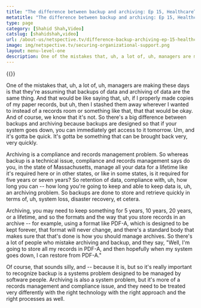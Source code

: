 ```yaml
---
title: "The difference between backup and archiving: Ep 15, HealthcareTalks"
metatitle: "The difference between backup and archiving: Ep 15, HealthcareTalks - Netspective"
type: page
category: [Shahid Shah,Video]
catslug: [shahidshah,video]
url: /about-us/netspective.tv/difference-backup-archiving-ep-15-healthcaretalks/
image: img/netspective.tv/securing-organizational-support.png
layout: menu-level-one
description: One of the mistakes that, uh, a lot of, uh, managers are making these days is that they're assuming that backups of data and archiving of data are the same thing. And that would be like saying that, uh, if I properly made copies of my paper records, but uh, then I stashed them away hellip
---
```


{{<youtube AXtV5TO_DZg>}}

One of the mistakes that, uh, a lot of, uh, managers are making these days is that they're assuming that backups of data and archiving of data are the same thing. And that would be like saying that, uh, if I properly made copies of my paper records, but uh, then I stashed them away wherever I wanted to instead of a records room or something like that, that that would be okay. And of course, we know that it's not. So there's a big difference between backups and archiving because backups are designed so that if your system goes down, you can immediately get access to it tomorrow. Um, and it's gotta be quick. It's gotta be something that can be brought back very, very quickly.

Archiving is a compliance and records management problem. So whereas backup is a technical issue, compliance and records management says do you, in the state of Massachusetts, manage all your data for a lifetime like it's required here or in other states, or like in some states, is it required for five years or seven years? So retention of data, compliance with, uh, how long you can -- how long you're going to keep and able to keep data is, uh, an archiving problem. So backups are done to store and retrieve quickly in terms of, uh, system loss, disaster recovery, et cetera.

Archiving, you may need to keep something for 5 years, 10 years, 20 years, or a lifetime, and so the formats and the way that you store records in an archive -- for example, using a format like PDF-A, which is designed to be kept forever, that format will never change, and there's a standard body that makes sure that that's done is how you should manage archives. So there's a lot of people who mistake archiving and backup, and they say, "Well, I'm going to store all my records in PDF-A, and then hopefully when my system goes down, I can restore from PDF-A."

Of course, that sounds silly, and -- because it is, but so it's really important to recognize backup is a systems problem designed to be managed by software people. Archiving is also a system problem, but it's more of a records management and compliance issue, and they need to be treated very differently with the right technology with the right approach and the right processes as well.
